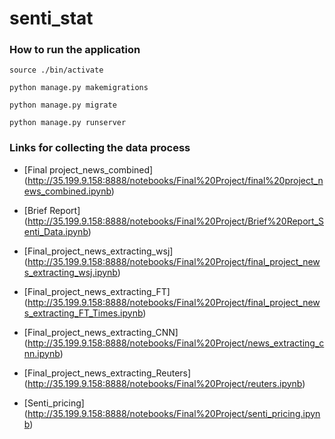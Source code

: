 # senti_stat

### How to run the application
`source ./bin/activate`

`python manage.py makemigrations`

`python manage.py migrate`

`python manage.py runserver`

### Links for collecting the data process


* [Final project_news_combined]
(http://35.199.9.158:8888/notebooks/Final%20Project/final%20project_news_combined.ipynb)

* [Brief Report]
(http://35.199.9.158:8888/notebooks/Final%20Project/Brief%20Report_Senti_Data.ipynb)

* [Final_project_news_extracting_wsj]
(http://35.199.9.158:8888/notebooks/Final%20Project/final_project_news_extracting_wsj.ipynb)

* [Final_project_news_extracting_FT]
(http://35.199.9.158:8888/notebooks/Final%20Project/final_project_news_extracting_FT_Times.ipynb)

* [Final_project_news_extracting_CNN]
(http://35.199.9.158:8888/notebooks/Final%20Project/news_extracting_cnn.ipynb)

* [Final_project_news_extracting_Reuters]
(http://35.199.9.158:8888/notebooks/Final%20Project/reuters.ipynb)

* [Senti_pricing]
(http://35.199.9.158:8888/notebooks/Final%20Project/senti_pricing.ipynb)
